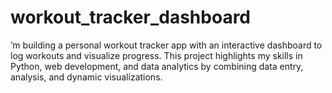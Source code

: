 # workout_tracker_dashboard
’m building a personal workout tracker app with an interactive dashboard to log workouts and visualize progress. This project highlights my skills in Python, web development, and data analytics by combining data entry, analysis, and dynamic visualizations.

